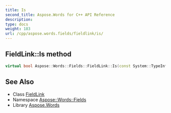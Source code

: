 ```yaml
---
title: Is
second_title: Aspose.Words for C++ API Reference
description: 
type: docs
weight: 183
url: /cpp/aspose.words.fields/fieldlink/is/
---
```

## FieldLink::Is method




```cpp
virtual bool Aspose::Words::Fields::FieldLink::Is(const System::TypeInfo &target) const override
```

## See Also

* Class [FieldLink](../)
* Namespace [Aspose::Words::Fields](../../)
* Library [Aspose.Words](../../../)
